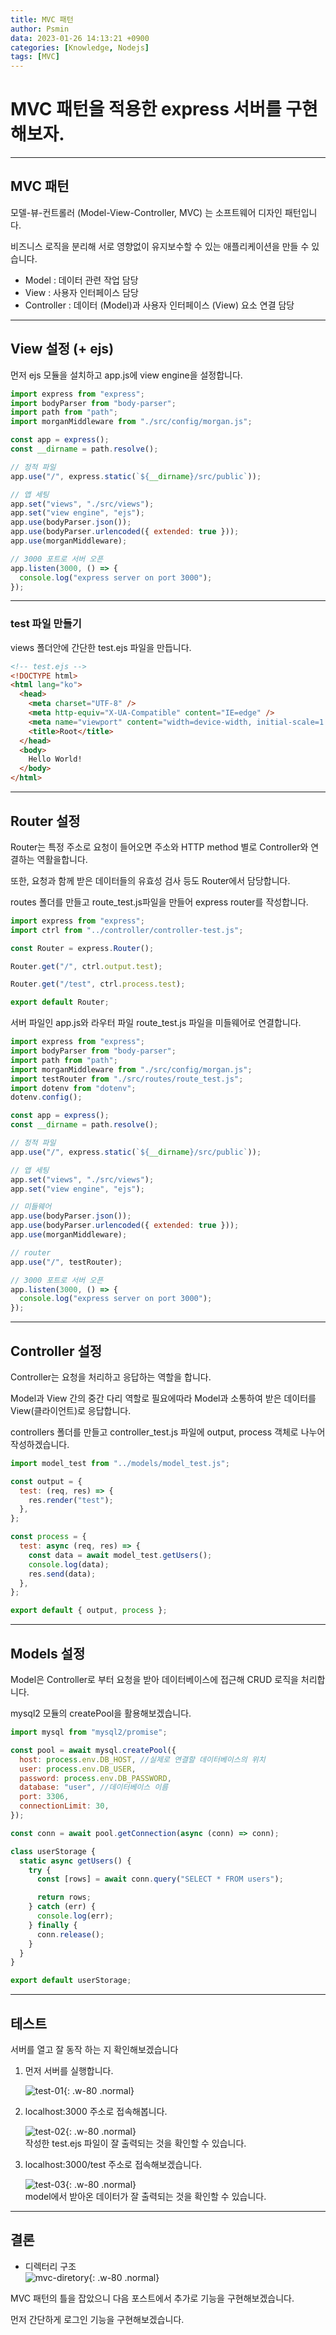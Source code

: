 ```yaml
---
title: MVC 패턴
author: Psmin
data: 2023-01-26 14:13:21 +0900
categories: [Knowledge, Nodejs]
tags: [MVC]
---
```


# MVC 패턴을 적용한 express 서버를 구현해보자.

---

## MVC 패턴

모델-뷰-컨트롤러 (Model-View-Controller, MVC) 는 소프트웨어 디자인 패턴입니다.

비즈니스 로직을 분리해 서로 영향없이 유지보수할 수 있는 애플리케이션을 만들 수 있습니다.

- Model : 데이터 관련 작업 담당
- View : 사용자 인터페이스 담당
- Controller : 데이터 (Model)과 사용자 인터페이스 (View) 요소 연결 담당

---

## View 설정 (+ ejs)

먼저 ejs 모듈을 설치하고 app.js에 view engine을 설정합니다.

```js
import express from "express";
import bodyParser from "body-parser";
import path from "path";
import morganMiddleware from "./src/config/morgan.js";

const app = express();
const __dirname = path.resolve();

// 정적 파일
app.use("/", express.static(`${__dirname}/src/public`));

// 앱 세팅
app.set("views", "./src/views");
app.set("view engine", "ejs");
app.use(bodyParser.json());
app.use(bodyParser.urlencoded({ extended: true }));
app.use(morganMiddleware);

// 3000 포트로 서버 오픈
app.listen(3000, () => {
  console.log("express server on port 3000");
});
```

---

### test 파일 만들기

views 폴더안에 간단한 test.ejs 파일을 만듭니다.

```html
<!-- test.ejs -->
<!DOCTYPE html>
<html lang="ko">
  <head>
    <meta charset="UTF-8" />
    <meta http-equiv="X-UA-Compatible" content="IE=edge" />
    <meta name="viewport" content="width=device-width, initial-scale=1.0" />
    <title>Root</title>
  </head>
  <body>
    Hello World!
  </body>
</html>
```

---

## Router 설정

Router는 특정 주소로 요청이 들어오면 주소와 HTTP method 별로 Controller와 연결하는 역활을합니다.

또한, 요청과 함께 받은 데이터들의 유효성 검사 등도 Router에서 담당합니다.

routes 폴더를 만들고 route_test.js파일을 만들어 express router를 작성합니다.

```js
import express from "express";
import ctrl from "../controller/controller-test.js";

const Router = express.Router();

Router.get("/", ctrl.output.test);

Router.get("/test", ctrl.process.test);

export default Router;
```

서버 파일인 app.js와 라우터 파일 route_test.js 파일을 미들웨어로 연결합니다.

```js
import express from "express";
import bodyParser from "body-parser";
import path from "path";
import morganMiddleware from "./src/config/morgan.js";
import testRouter from "./src/routes/route_test.js";
import dotenv from "dotenv";
dotenv.config();

const app = express();
const __dirname = path.resolve();

// 정적 파일
app.use("/", express.static(`${__dirname}/src/public`));

// 앱 세팅
app.set("views", "./src/views");
app.set("view engine", "ejs");

// 미들웨어
app.use(bodyParser.json());
app.use(bodyParser.urlencoded({ extended: true }));
app.use(morganMiddleware);

// router
app.use("/", testRouter);

// 3000 포트로 서버 오픈
app.listen(3000, () => {
  console.log("express server on port 3000");
});
```

---

## Controller 설정

Controller는 요청을 처리하고 응답하는 역할을 합니다.

Model과 View 간의 중간 다리 역할로 필요에따라 Model과 소통하여 받은 데이터를 View(클라이언트)로 응답합니다.

controllers 폴더를 만들고 controller_test.js 파일에 output, process 객체로 나누어 작성하겠습니다.

```js
import model_test from "../models/model_test.js";

const output = {
  test: (req, res) => {
    res.render("test");
  },
};

const process = {
  test: async (req, res) => {
    const data = await model_test.getUsers();
    console.log(data);
    res.send(data);
  },
};

export default { output, process };
```

---

## Models 설정

Model은 Controller로 부터 요청을 받아 데이터베이스에 접근해 CRUD 로직을 처리합니다.

mysql2 모듈의 createPool을 활용해보겠습니다.

```js
import mysql from "mysql2/promise";

const pool = await mysql.createPool({
  host: process.env.DB_HOST, //실제로 연결할 데이터베이스의 위치
  user: process.env.DB_USER,
  password: process.env.DB_PASSWORD,
  database: "user", //데이터베이스 이름
  port: 3306,
  connectionLimit: 30,
});

const conn = await pool.getConnection(async (conn) => conn);

class userStorage {
  static async getUsers() {
    try {
      const [rows] = await conn.query("SELECT * FROM users");

      return rows;
    } catch (err) {
      console.log(err);
    } finally {
      conn.release();
    }
  }
}

export default userStorage;
```

---

## 테스트

서버를 열고 잘 동작 하는 지 확인해보겠습니다

1. 먼저 서버를 실행합니다.

   ![test-01](/assets/img/test-01.png){: .w-80 .normal}

2. localhost:3000 주소로 접속해봅니다.

   ![test-02](/assets/img/test-02.png){: .w-80 .normal}  
   작성한 test.ejs 파일이 잘 출력되는 것을 확인할 수 있습니다.

3. localhost:3000/test 주소로 접속해보겠습니다.

   ![test-03](/assets/img/test-03.png){: .w-80 .normal}  
   model에서 받아온 데이터가 잘 출력되는 것을 확인할 수 있습니다.

---

## 결론

- 디렉터리 구조  
  ![mvc-diretory](/assets/img/mvc-directory.png){: .w-80 .normal}

MVC 패턴의 틀을 잡았으니 다음 포스트에서 추가로 기능을 구현해보겠습니다.

먼저 간단하게 로그인 기능을 구현해보겠습니다.
